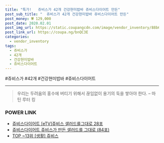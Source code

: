 ```yaml
--- 
title: "특가!   쥬비스가 42개 건강현미밥바 쥬비스다이어트 만든" 
post_sub_title: "  쥬비스가 42개 건강현미밥바 쥬비스다이어트 만든" 
post_money: ₩ 129,000 
post_date: 2020.02.01 
post_img_url: https://static.coupangcdn.com/image/vendor_inventory/88b6/dd9990378b7af7d61dc08706f9c0ef7cebec932008d9d80392709edcbf81.jpg 
post_link_url: https://coupa.ng/bnQC3E 
categories: 
  - vendor_inventory 
tags: 
  - 쥬비스가 
  - 42개 
  - 건강현미밥바 
  - 쥬비스다이어트 
--- 
```

  #쥬비스가 #42개 #건강현미밥바 #쥬비스다이어트 
<hr> 

> 우리는 두려움의 홍수에 버티기 위해서 끊임없이 용기의 둑을 쌓아야 한다. – 마틴 루터 킹 


### POWER LINK

* <a href="https://blog.naver.com/fasyy4321/221792751156" target="_blank">쥬비스다이어트 [eTV]쥬비스 샐러드를그대로 28포</a>
* <a href="https://blog.naver.com/santokki14/221785127964" target="_blank">쥬비스다이어트 쥬비스가 만든 샐러드를 그대로 (84포)</a>
* <a href="https://blog.naver.com/an0733/221784488207" target="_blank"> TOP ~13위 [생활] 쥬비스</a>
